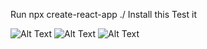Run npx create-react-app ./
Install this
Test it

![Alt Text](https://i.imgur.com/QfEzbqD.png)
![Alt Text](https://i.imgur.com/qznNZg9.png)
![Alt Text](https://i.imgur.com/tF890pi.png)
